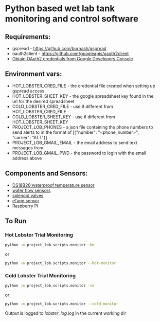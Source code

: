 # Python based wet lab tank monitoring and control software

## Requirements:
  - gspread - https://github.com/burnash/gspread
  - oauth2client - https://github.com/googleapis/oauth2client
  - [Obtain OAuth2 credentials from Google Developers Console](http://gspread.readthedocs.org/en/latest/oauth2.html)

## Environment vars:
  - HOT_LOBSTER_CRED_FILE - the credential file created when setting up gspread access
  - HOT_LOBSTER_SHEET_KEY - the google spreadsheet key found in the url for the desired spreadsheet
  - COLD_LOBSTER_CRED_FILE - use if different from HOT_LOBSTER_CRED_FILE
  - COLD_LOBSTER_SHEET_KEY - use if different from HOT_LOBSTER_SHEET_KEY
  - PROJECT_LOB_PHONES - a json file containing the phone numbers to send alerts to in the format of [{"number": "<phone_number>", "carrier": "ATT"}]
  - PROJECT_LOB_GMAIL_EMAIL - the email address to send text messages from
  - PROJECT_LOB_GMAIL_PWD   - the password to login with the email address above

## Components and Sensors:
  - [DS18B20 waterproof temperature sensor](https://www.adafruit.com/product/381)
  - [water flow sensors](https://www.adafruit.com/product/828)
  - [solenoid valves](https://www.adafruit.com/product/997)
  - [eTape sensor](https://www.adafruit.com/product/3828)
  - Raspberry Pi

## To Run
### Hot Lobster Trial Monitoring

```sh
python -m project_lob.scripts.monitor -hm
```

or

```sh
python -m project_lob.scripts.monitor --hot-monitor
```

### Cold Lobster Trial Monitoring

```sh
python -m project_lob.scripts.monitor -cm
```

or

```sh
python -m project_lob.scripts.monitor --cold-monitor
```

Output is logged to _lobster_log.log_ in the current working dir
